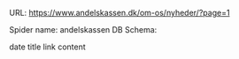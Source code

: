 URL: https://www.andelskassen.dk/om-os/nyheder/?page=1

Spider name: andelskassen
DB Schema:

date
title
link
content

